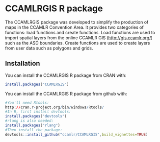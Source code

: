 
<!-- README.md is generated from README.Rmd. Please edit that file -->

# CCAMLRGIS R package

The CCAMLRGIS package was developed to simplify the production of maps
in the CCAMLR Convention Area. It provides two categories of functions:
load functions and create functions. Load functions are used to import
spatial layers from the online CCAMLR GIS (<http://gis.ccamlr.org/>)
such as the ASD boundaries. Create functions are used to create layers
from user data such as polygons and grids.

## Installation

You can install the CCAMLRGIS R package from CRAN with:

``` r
install.packages("CCAMLRGIS")
```

You can install the CCAMLRGIS R package from github with:

``` r
#You'll need Rtools:
http://cran.r-project.org/bin/windows/Rtools/
#In R, first install devtools:
install.packages("devtools")
#rlang is also needed:
install.packages("rlang")
#Then install the package:
devtools::install_github("ccamlr/CCAMLRGIS",build_vignettes=TRUE)
```
